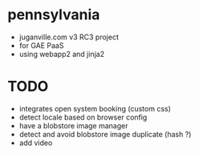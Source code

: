 pennsylvania
=====
- juganville.com v3 RC3 project
- for GAE PaaS
- using webapp2 and jinja2

TODO
=====
- integrates open system booking (custom css)
- detect locale based on browser config
- have a blobstore image manager
- detect and avoid blobstore image duplicate (hash ?)
- add video
